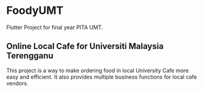 # FoodyUMT

Flutter Project for final year PITA UMT.

## Online Local Cafe for Universiti Malaysia Terengganu

This project is a way to make ordering food in local University Cafe more easy
and efficient. It also provides multiple business functions for local cafe vendors.


